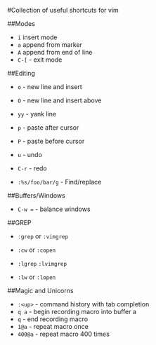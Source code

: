 #Collection of useful shortcuts for vim

##Modes

* `i` insert mode
* `a` append from marker
* `A` append from end of line
* `C-[` - exit mode

##Editing

* `o` - new line and insert
* `O` - new line and insert above

* `yy` - yank line
* `p` - paste after cursor
* `P` - paste before cursor

* `u` - undo
* `C-r` - redo

* `:%s/foo/bar/g` - Find/replace

##Buffers/Windows

* `C-w =` - balance windows

##GREP

* `:grep` or `:vimgrep`
* `:cw` or `:copen`

* `:lgrep` `:lvimgrep`
* `:lw` or `:lopen`

##Magic and Unicorns

* `:<up>` - command history with tab completion
* `q a` - begin recording macro into buffer a
* `q` - end recording macro
* `1@a` - repeat macro once
* `400@a` - repeat macro 400 times